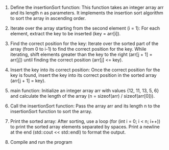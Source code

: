 1. Define the insertionSort function: This function takes an integer array arr and its length n as parameters. It implements the insertion sort algorithm to sort the array in ascending order.

2. Iterate over the array starting from the second element (i = 1): For each element, extract the key to be inserted (key = arr[i]).

3. Find the correct position for the key: Iterate over the sorted part of the array (from 0 to i-1) to find the correct position for the key. While iterating, shift elements greater than the key to the right 
(arr[j + 1] = arr[j]) until finding the correct position (arr[j] <= key).

4. Insert the key into its correct position: Once the correct position for the key is found, insert the key into its correct position in the sorted array (arr[j + 1] = key).

5. main function: Initialize an integer array arr with values {12, 11, 13, 5, 6} and calculate the length of the array (n = sizeof(arr) / sizeof(arr[0])).

6. Call the insertionSort function: Pass the array arr and its length n to the insertionSort function to sort the array.

7. Print the sorted array: After sorting, use a loop (for (int i = 0; i < n; i++)) to print the sorted array elements separated by spaces. Print a newline at the end (std::cout << std::endl) to format the output.

8. Compile and run the program
